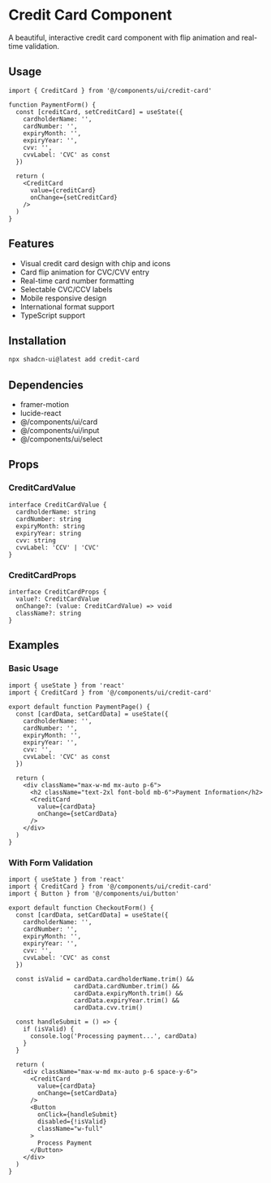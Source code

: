 # Credit Card Component

A beautiful, interactive credit card component with flip animation and real-time validation.

## Usage

```tsx
import { CreditCard } from '@/components/ui/credit-card'

function PaymentForm() {
  const [creditCard, setCreditCard] = useState({
    cardholderName: '',
    cardNumber: '',
    expiryMonth: '',
    expiryYear: '',
    cvv: '',
    cvvLabel: 'CVC' as const
  })

  return (
    <CreditCard
      value={creditCard}
      onChange={setCreditCard}
    />
  )
}
```

## Features

- Visual credit card design with chip and icons
- Card flip animation for CVC/CVV entry
- Real-time card number formatting
- Selectable CVC/CCV labels
- Mobile responsive design
- International format support
- TypeScript support

## Installation

```bash
npx shadcn-ui@latest add credit-card
```

## Dependencies

- framer-motion
- lucide-react
- @/components/ui/card
- @/components/ui/input
- @/components/ui/select

## Props

### CreditCardValue

```tsx
interface CreditCardValue {
  cardholderName: string
  cardNumber: string
  expiryMonth: string
  expiryYear: string
  cvv: string
  cvvLabel: 'CCV' | 'CVC'
}
```

### CreditCardProps

```tsx
interface CreditCardProps {
  value?: CreditCardValue
  onChange?: (value: CreditCardValue) => void
  className?: string
}
```

## Examples

### Basic Usage

```tsx
import { useState } from 'react'
import { CreditCard } from '@/components/ui/credit-card'

export default function PaymentPage() {
  const [cardData, setCardData] = useState({
    cardholderName: '',
    cardNumber: '',
    expiryMonth: '',
    expiryYear: '',
    cvv: '',
    cvvLabel: 'CVC' as const
  })

  return (
    <div className="max-w-md mx-auto p-6">
      <h2 className="text-2xl font-bold mb-6">Payment Information</h2>
      <CreditCard
        value={cardData}
        onChange={setCardData}
      />
    </div>
  )
}
```

### With Form Validation

```tsx
import { useState } from 'react'
import { CreditCard } from '@/components/ui/credit-card'
import { Button } from '@/components/ui/button'

export default function CheckoutForm() {
  const [cardData, setCardData] = useState({
    cardholderName: '',
    cardNumber: '',
    expiryMonth: '',
    expiryYear: '',
    cvv: '',
    cvvLabel: 'CVC' as const
  })

  const isValid = cardData.cardholderName.trim() && 
                  cardData.cardNumber.trim() && 
                  cardData.expiryMonth.trim() && 
                  cardData.expiryYear.trim() && 
                  cardData.cvv.trim()

  const handleSubmit = () => {
    if (isValid) {
      console.log('Processing payment...', cardData)
    }
  }

  return (
    <div className="max-w-md mx-auto p-6 space-y-6">
      <CreditCard
        value={cardData}
        onChange={setCardData}
      />
      <Button 
        onClick={handleSubmit} 
        disabled={!isValid}
        className="w-full"
      >
        Process Payment
      </Button>
    </div>
  )
}
```
